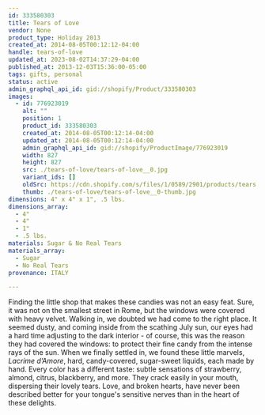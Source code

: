 ```yaml
---
id: 333580303
title: Tears of Love
vendor: None
product_type: Holiday 2013
created_at: 2014-08-05T00:12:12-04:00
handle: tears-of-love
updated_at: 2023-08-02T14:37:29-04:00
published_at: 2013-12-03T15:36:00-05:00
tags: gifts, personal
status: active
admin_graphql_api_id: gid://shopify/Product/333580303
images:
  - id: 776923019
    alt: ""
    position: 1
    product_id: 333580303
    created_at: 2014-08-05T00:12:14-04:00
    updated_at: 2014-08-05T00:12:14-04:00
    admin_graphql_api_id: gid://shopify/ProductImage/776923019
    width: 827
    height: 827
    src: ./tears-of-love/tears-of-love__0.jpg
    variant_ids: []
    oldSrc: https://cdn.shopify.com/s/files/1/0589/2901/products/tears.jpeg?v=1407211934
    thumb: ./tears-of-love/tears-of-love__0-thumb.jpg
dimensions: 4" x 4" x 1", .5 lbs.
dimensions_array:
  - 4"
  - 4"
  - 1"
  - .5 lbs.
materials: Sugar & No Real Tears
materials_array:
  - Sugar
  - No Real Tears
provenance: ITALY

---
```


Finding the little shop that makes these candies was not an easy feat. Sure, it was not on the smallest street in Rome, but the windows were covered with heavy velvet. Walking in, we doubted we had come to the right place. It seemed dusty, and coming inside from the scathing July sun, our eyes had a hard time adjusting to the dark interior - of course, this was the reason they had covered the windows: to protect their fine candy from the intense rays of the sun. When we finally settled in, we found these little marvels, _Lacrime d’Amore_, hard, candy-covered, sugar-sweet liquids, each made by hand. Every color has a different taste: subtle sensations of strawberry, almond, citrus, blackberry, and more. They crack easily in your mouth, dispersing their lovely tears. Love, and broken hearts, have never been described better for your tongue's sensitive nerves than in the heart of these delights.